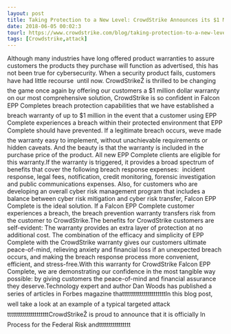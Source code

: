 ```yaml
---
layout: post
title: Taking Protection to a New Level: CrowdStrike Announces its $1 Million Breach Prevention Warranty
date: 2018-06-05 00:02:3
tourl: https://www.crowdstrike.com/blog/taking-protection-to-a-new-level-crowdstrike-announces-its-1-million-breach-prevention-warranty/
tags: [Crowdstrike,attack]
---
```

Although many industries have long offered product warranties to assure customers the products they purchase will function as advertised, this has not been true for cybersecurity. When a security product fails, customers have had little recourse  until now. CrowdStrikeŽ is thrilled to be changing the game once again by offering our customers a $1 million dollar warranty on our most comprehensive solution, CrowdStrike is so confident in Falcon EPP Completes breach protection capabilities that we have established a breach warranty of up to $1 million in the event that a customer using EPP Complete experiences a breach within their protected environment that EPP Complete should have prevented. If a legitimate breach occurs, weve made the warranty easy to implement, without unachievable requirements or hidden caveats. And the beauty is that the warranty is included in the purchase price of the product. All new EPP Complete clients are eligible for this warranty.If the warranty is triggered, it provides a broad spectrum of benefits that cover the following breach response expenses:  incident response, legal fees, notification, credit monitoring, forensic investigation and public communications expenses. Also, for customers who are developing an overall cyber risk management program that includes a balance between cyber risk mitigation and cyber risk transfer, Falcon EPP Complete is the ideal solution. If a Falcon EPP Complete customer experiences a breach, the breach prevention warranty transfers risk from the customer to CrowdStrike.The benefits for CrowdStrike customers are self-evident: The warranty provides an extra layer of protection at no additional cost. The combination of the efficacy and simplicity of EPP Complete with the CrowdStrike warranty gives our customers ultimate peace-of-mind, relieving anxiety and financial loss if an unexpected breach occurs, and making the breach response process more convenient, efficient, and stress-free.With this warranty for CrowdStrike Falcon EPP Complete, we are demonstrating our confidence in the most tangible way possible: by giving customers the peace-of-mind and financial assurance they deserve.Technology expert and author Dan Woods has published a series of articles in Forbes magazine thattttttttttttttttttttttIn this blog post, well take a look at an example of a typical targeted attacktttttttttttttttttttttCrowdStrikeŽ is proud to announce that it is officially In Process for the Federal Risk andtttttttttttttttt